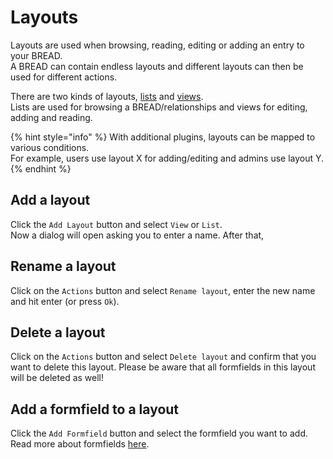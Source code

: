 # Layouts

Layouts are used when browsing, reading, editing or adding an entry to your BREAD.  
A BREAD can contain endless layouts and different layouts can then be used for different actions.

There are two kinds of layouts, [lists](lists.md) and [views](views.md).  
Lists are used for browsing a BREAD/relationships and views for editing, adding and reading.

{% hint style="info" %}
With additional plugins, layouts can be mapped to various conditions.  
For example, users use layout X for adding/editing and admins use layout Y.
{% endhint %}

## Add a layout

Click the `Add Layout` button and select `View` or `List`.  
Now a dialog will open asking you to enter a name. 
After that, 

## Rename a layout

Click on the `Actions` button and select `Rename layout`, enter the new name and hit enter (or press `Ok`).

## Delete a layout

Click on the `Actions` button and select `Delete layout` and confirm that you want to delete this layout. 
Please be aware that all formfields in this layout will be deleted as well!

## Add a formfield to a layout

Click the `Add Formfield` button and select the formfield you want to add. 
Read more about formfields [here](./formfields/introduction.md).
